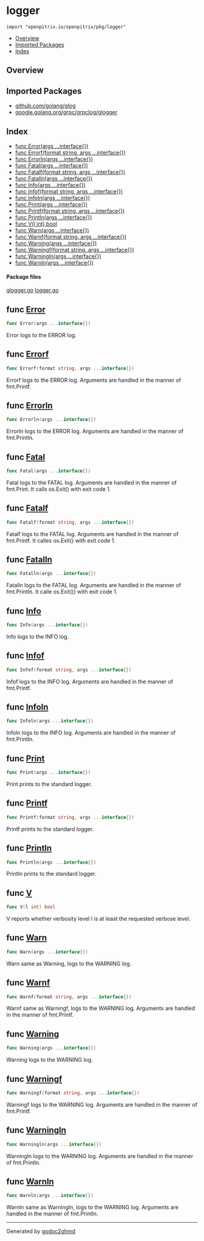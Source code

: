 # logger
`import "openpitrix.io/openpitrix/pkg/logger"`

* [Overview](#pkg-overview)
* [Imported Packages](#pkg-imports)
* [Index](#pkg-index)

## <a name="pkg-overview">Overview</a>

## <a name="pkg-imports">Imported Packages</a>

- [github.com/golang/glog](https://godoc.org/github.com/golang/glog)
- [google.golang.org/grpc/grpclog/glogger](https://godoc.org/google.golang.org/grpc/grpclog/glogger)

## <a name="pkg-index">Index</a>
* [func Error(args ...interface{})](#Error)
* [func Errorf(format string, args ...interface{})](#Errorf)
* [func Errorln(args ...interface{})](#Errorln)
* [func Fatal(args ...interface{})](#Fatal)
* [func Fatalf(format string, args ...interface{})](#Fatalf)
* [func Fatalln(args ...interface{})](#Fatalln)
* [func Info(args ...interface{})](#Info)
* [func Infof(format string, args ...interface{})](#Infof)
* [func Infoln(args ...interface{})](#Infoln)
* [func Print(args ...interface{})](#Print)
* [func Printf(format string, args ...interface{})](#Printf)
* [func Println(args ...interface{})](#Println)
* [func V(l int) bool](#V)
* [func Warn(args ...interface{})](#Warn)
* [func Warnf(format string, args ...interface{})](#Warnf)
* [func Warning(args ...interface{})](#Warning)
* [func Warningf(format string, args ...interface{})](#Warningf)
* [func Warningln(args ...interface{})](#Warningln)
* [func Warnln(args ...interface{})](#Warnln)

#### <a name="pkg-files">Package files</a>
[glogger.go](./glogger.go) [logger.go](./logger.go) 

## <a name="Error">func</a> [Error](./logger.go#L66)
``` go
func Error(args ...interface{})
```
Error logs to the ERROR log.

## <a name="Errorf">func</a> [Errorf](./logger.go#L71)
``` go
func Errorf(format string, args ...interface{})
```
Errorf logs to the ERROR log. Arguments are handled in the manner of fmt.Printf.

## <a name="Errorln">func</a> [Errorln](./logger.go#L76)
``` go
func Errorln(args ...interface{})
```
Errorln logs to the ERROR log. Arguments are handled in the manner of fmt.Println.

## <a name="Fatal">func</a> [Fatal](./logger.go#L82)
``` go
func Fatal(args ...interface{})
```
Fatal logs to the FATAL log. Arguments are handled in the manner of fmt.Print.
It calls os.Exit() with exit code 1.

## <a name="Fatalf">func</a> [Fatalf](./logger.go#L90)
``` go
func Fatalf(format string, args ...interface{})
```
Fatalf logs to the FATAL log. Arguments are handled in the manner of fmt.Printf.
It calles os.Exit() with exit code 1.

## <a name="Fatalln">func</a> [Fatalln](./logger.go#L98)
``` go
func Fatalln(args ...interface{})
```
Fatalln logs to the FATAL log. Arguments are handled in the manner of fmt.Println.
It calle os.Exit()) with exit code 1.

## <a name="Info">func</a> [Info](./logger.go#L21)
``` go
func Info(args ...interface{})
```
Info logs to the INFO log.

## <a name="Infof">func</a> [Infof](./logger.go#L26)
``` go
func Infof(format string, args ...interface{})
```
Infof logs to the INFO log. Arguments are handled in the manner of fmt.Printf.

## <a name="Infoln">func</a> [Infoln](./logger.go#L31)
``` go
func Infoln(args ...interface{})
```
Infoln logs to the INFO log. Arguments are handled in the manner of fmt.Println.

## <a name="Print">func</a> [Print](./logger.go#L105)
``` go
func Print(args ...interface{})
```
Print prints to the standard logger.

## <a name="Printf">func</a> [Printf](./logger.go#L110)
``` go
func Printf(format string, args ...interface{})
```
Printf prints to the standard logger.

## <a name="Println">func</a> [Println](./logger.go#L115)
``` go
func Println(args ...interface{})
```
Println prints to the standard logger.

## <a name="V">func</a> [V](./logger.go#L16)
``` go
func V(l int) bool
```
V reports whether verbosity level l is at least the requested verbose level.

## <a name="Warn">func</a> [Warn](./logger.go#L41)
``` go
func Warn(args ...interface{})
```
Warn same as Warning, logs to the WARNING log.

## <a name="Warnf">func</a> [Warnf](./logger.go#L51)
``` go
func Warnf(format string, args ...interface{})
```
Warnf same as Warningf, logs to the WARNING log. Arguments are handled in the manner of fmt.Printf.

## <a name="Warning">func</a> [Warning](./logger.go#L36)
``` go
func Warning(args ...interface{})
```
Warning logs to the WARNING log.

## <a name="Warningf">func</a> [Warningf](./logger.go#L46)
``` go
func Warningf(format string, args ...interface{})
```
Warningf logs to the WARNING log. Arguments are handled in the manner of fmt.Printf.

## <a name="Warningln">func</a> [Warningln](./logger.go#L56)
``` go
func Warningln(args ...interface{})
```
Warningln logs to the WARNING log. Arguments are handled in the manner of fmt.Println.

## <a name="Warnln">func</a> [Warnln](./logger.go#L61)
``` go
func Warnln(args ...interface{})
```
Warnln same as Warningln, logs to the WARNING log. Arguments are handled in the manner of fmt.Println.

- - -
Generated by [godoc2ghmd](https://github.com/GandalfUK/godoc2ghmd)